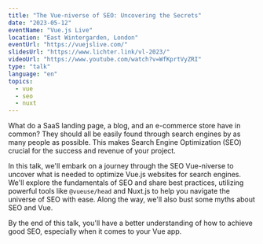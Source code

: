 ```yaml
---
title: "The Vue-niverse of SEO: Uncovering the Secrets"
date: "2023-05-12"
eventName: "Vue.js Live"
location: "East Wintergarden, London"
eventUrl: "https://vuejslive.com/"
slidesUrl: "https://www.lichter.link/vl-2023/"
videoUrl: "https://www.youtube.com/watch?v=WfKprtVyZRI"
type: "talk"
language: "en"
topics:
  - vue
  - seo
  - nuxt
---
```


What do a SaaS landing page, a blog, and an e-commerce store have in common? They should all be easily found through search engines by as many people as possible. This makes Search Engine Optimization (SEO) crucial for the success and revenue of your project.

<!--more-->

In this talk, we'll embark on a journey through the SEO Vue-niverse to uncover what is needed to optimize Vue.js websites for search engines. We'll explore the fundamentals of SEO and share best practices, utilizing powerful tools like `@vueuse/head` and Nuxt.js to help you navigate the universe of SEO with ease. Along the way, we'll also bust some myths about SEO and Vue.

By the end of this talk, you'll have a better understanding of how to achieve good SEO, especially when it comes to your Vue app.
  